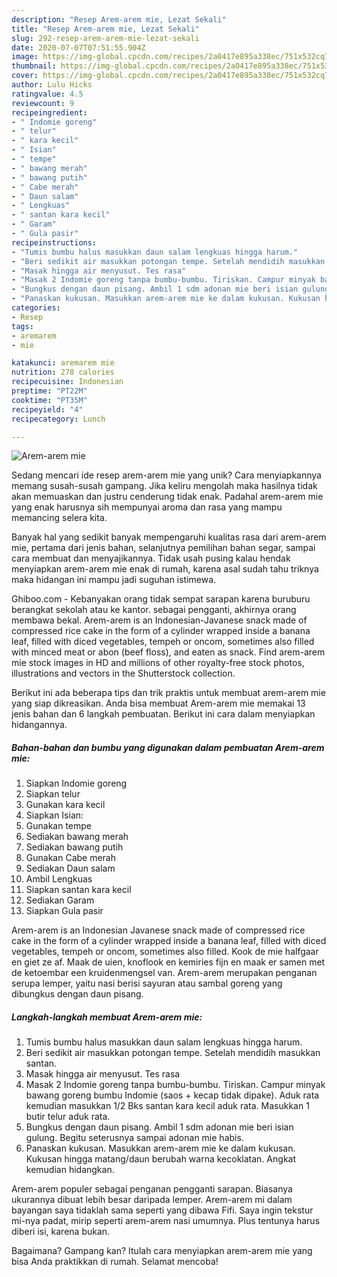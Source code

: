 ```yaml
---
description: "Resep Arem-arem mie, Lezat Sekali"
title: "Resep Arem-arem mie, Lezat Sekali"
slug: 292-resep-arem-arem-mie-lezat-sekali
date: 2020-07-07T07:51:55.904Z
image: https://img-global.cpcdn.com/recipes/2a0417e895a338ec/751x532cq70/arem-arem-mie-foto-resep-utama.jpg
thumbnail: https://img-global.cpcdn.com/recipes/2a0417e895a338ec/751x532cq70/arem-arem-mie-foto-resep-utama.jpg
cover: https://img-global.cpcdn.com/recipes/2a0417e895a338ec/751x532cq70/arem-arem-mie-foto-resep-utama.jpg
author: Lulu Hicks
ratingvalue: 4.5
reviewcount: 9
recipeingredient:
- " Indomie goreng"
- " telur"
- " kara kecil"
- " Isian"
- " tempe"
- " bawang merah"
- " bawang putih"
- " Cabe merah"
- " Daun salam"
- " Lengkuas"
- " santan kara kecil"
- " Garam"
- " Gula pasir"
recipeinstructions:
- "Tumis bumbu halus masukkan daun salam lengkuas hingga harum."
- "Beri sedikit air masukkan potongan tempe. Setelah mendidih masukkan santan."
- "Masak hingga air menyusut. Tes rasa"
- "Masak 2 Indomie goreng tanpa bumbu-bumbu. Tiriskan. Campur minyak bawang goreng bumbu Indomie (saos + kecap tidak dipake). Aduk rata kemudian masukkan 1/2 Bks santan kara kecil aduk rata. Masukkan 1 butir telur aduk rata."
- "Bungkus dengan daun pisang. Ambil 1 sdm adonan mie beri isian gulung. Begitu seterusnya sampai adonan mie habis."
- "Panaskan kukusan. Masukkan arem-arem mie ke dalam kukusan. Kukusan hingga matang/daun berubah warna kecoklatan. Angkat kemudian hidangkan."
categories:
- Resep
tags:
- aremarem
- mie

katakunci: aremarem mie 
nutrition: 278 calories
recipecuisine: Indonesian
preptime: "PT22M"
cooktime: "PT35M"
recipeyield: "4"
recipecategory: Lunch

---
```



![Arem-arem mie](https://img-global.cpcdn.com/recipes/2a0417e895a338ec/751x532cq70/arem-arem-mie-foto-resep-utama.jpg)

Sedang mencari ide resep arem-arem mie yang unik? Cara menyiapkannya memang susah-susah gampang. Jika keliru mengolah maka hasilnya tidak akan memuaskan dan justru cenderung tidak enak. Padahal arem-arem mie yang enak harusnya sih mempunyai aroma dan rasa yang mampu memancing selera kita.

Banyak hal yang sedikit banyak mempengaruhi kualitas rasa dari arem-arem mie, pertama dari jenis bahan, selanjutnya pemilihan bahan segar, sampai cara membuat dan menyajikannya. Tidak usah pusing kalau hendak menyiapkan arem-arem mie enak di rumah, karena asal sudah tahu triknya maka hidangan ini mampu jadi suguhan istimewa.

Ghiboo.com - Kebanyakan orang tidak sempat sarapan karena buruburu berangkat sekolah atau ke kantor. sebagai pengganti, akhirnya orang membawa bekal. Arem-arem is an Indonesian-Javanese snack made of compressed rice cake in the form of a cylinder wrapped inside a banana leaf, filled with diced vegetables, tempeh or oncom, sometimes also filled with minced meat or abon (beef floss), and eaten as snack. Find arem-arem mie stock images in HD and millions of other royalty-free stock photos, illustrations and vectors in the Shutterstock collection.


Berikut ini ada beberapa tips dan trik praktis untuk membuat arem-arem mie yang siap dikreasikan. Anda bisa membuat Arem-arem mie memakai 13 jenis bahan dan 6 langkah pembuatan. Berikut ini cara dalam menyiapkan hidangannya.

<!--inarticleads1-->

##### Bahan-bahan dan bumbu yang digunakan dalam pembuatan Arem-arem mie:

1. Siapkan  Indomie goreng
1. Siapkan  telur
1. Gunakan  kara kecil
1. Siapkan  Isian:
1. Gunakan  tempe
1. Sediakan  bawang merah
1. Sediakan  bawang putih
1. Gunakan  Cabe merah
1. Sediakan  Daun salam
1. Ambil  Lengkuas
1. Siapkan  santan kara kecil
1. Sediakan  Garam
1. Siapkan  Gula pasir


Arem-arem is an Indonesian Javanese snack made of compressed rice cake in the form of a cylinder wrapped inside a banana leaf, filled with diced vegetables, tempeh or oncom, sometimes also filled. Kook de mie halfgaar en giet ze af. Maak de uien, knoflook en kemiries fijn en maak er samen met de ketoembar een kruidenmengsel van. Arem-arem merupakan penganan serupa lemper, yaitu nasi berisi sayuran atau sambal goreng yang dibungkus dengan daun pisang. 

<!--inarticleads2-->

##### Langkah-langkah membuat Arem-arem mie:

1. Tumis bumbu halus masukkan daun salam lengkuas hingga harum.
1. Beri sedikit air masukkan potongan tempe. Setelah mendidih masukkan santan.
1. Masak hingga air menyusut. Tes rasa
1. Masak 2 Indomie goreng tanpa bumbu-bumbu. Tiriskan. Campur minyak bawang goreng bumbu Indomie (saos + kecap tidak dipake). Aduk rata kemudian masukkan 1/2 Bks santan kara kecil aduk rata. Masukkan 1 butir telur aduk rata.
1. Bungkus dengan daun pisang. Ambil 1 sdm adonan mie beri isian gulung. Begitu seterusnya sampai adonan mie habis.
1. Panaskan kukusan. Masukkan arem-arem mie ke dalam kukusan. Kukusan hingga matang/daun berubah warna kecoklatan. Angkat kemudian hidangkan.


Arem-arem populer sebagai penganan pengganti sarapan. Biasanya ukurannya dibuat lebih besar daripada lemper. Arem-arem mi dalam bayangan saya tidaklah sama seperti yang dibawa Fifi. Saya ingin tekstur mi-nya padat, mirip seperti arem-arem nasi umumnya. Plus tentunya harus diberi isi, karena bukan. 

Bagaimana? Gampang kan? Itulah cara menyiapkan arem-arem mie yang bisa Anda praktikkan di rumah. Selamat mencoba!
